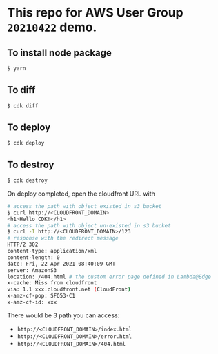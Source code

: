 # This repo for AWS User Group `20210422` demo.

## To install node package
```bash
$ yarn 
```

## To diff
```bash
$ cdk diff
```

## To deploy
```bash
$ cdk deploy
```

## To destroy
```bash
$ cdk destroy
```

On deploy completed, open the cloudfront URL with

```bash
# access the path with object existed in s3 bucket
$ curl http://<CLOUDFRONT_DOMAIN>
<h1>Hello CDK!</h1>
# access the path with object un-existed in s3 bucket
$ curl -I http://<CLOUDFRONT_DOMAIN>/123
# response with the redirect message
HTTP/2 302 
content-type: application/xml
content-length: 0
date: Fri, 22 Apr 2021 08:40:09 GMT
server: AmazonS3
location: /404.html # the custom error page defined in Lambda@Edge
x-cache: Miss from cloudfront
via: 1.1 xxx.cloudfront.net (CloudFront)
x-amz-cf-pop: SFO53-C1
x-amz-cf-id: xxx
```

There would be 3 path you can access:

* `http://<CLOUDFRONT_DOMAIN>/index.html`
* `http://<CLOUDFRONT_DOMAIN>/error.html`
* `http://<CLOUDFRONT_DOMAIN>/404.html`
